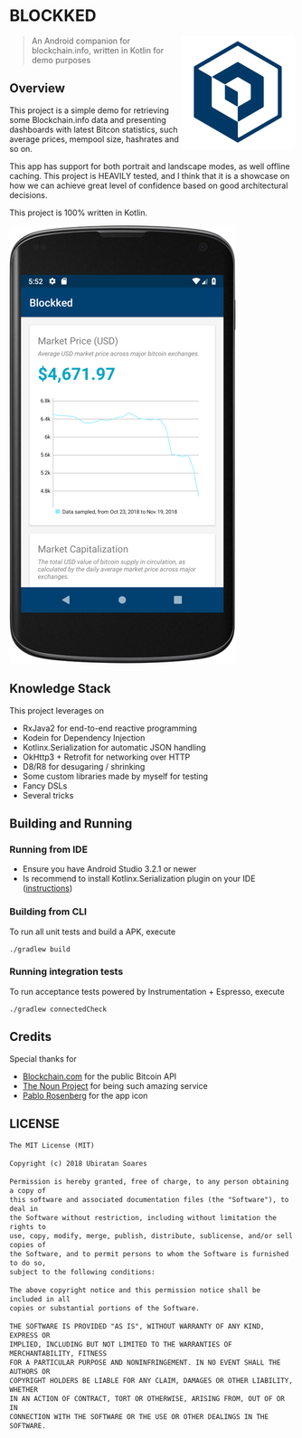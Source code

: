 # BLOCKKED

<img src=".github/blockked-logo.png"
 alt="Blockked logo" title="The logo himself" align="right" />

> An Android companion for blockchain.info, written in Kotlin for demo purposes


## Overview

This project is a simple demo for retrieving some Blockchain.info data and presenting dashboards with latest Bitcon statistics, such average prices, mempool size, hashrates and so on.


This app has support for both portrait and landscape modes, as well offline caching. This project is HEAVILY tested, and I think that it is a showcase on how we can achieve great level of confidence based on good architectural decisions.

This project is 100% written in Kotlin.

![Blockked Screenshot](.github/blockked-screenshot.png)

## Knowledge Stack

This project leverages on

- RxJava2 for end-to-end reactive programming
- Kodein for Dependency Injection
- Kotlinx.Serialization for automatic JSON handling
- OkHttp3 + Retrofit for networking over HTTP
- D8/R8 for desugaring / shrinking
- Some custom libraries made by myself for testing
- Fancy DSLs
- Several tricks


## Building and Running

### Running from IDE

- Ensure you have Android Studio 3.2.1 or newer
- Is recommend to install Kotlinx.Serialization plugin on your IDE ([instructions](https://github.com/Kotlin/kotlinx.serialization))

### Building from CLI

To run all unit tests and build a APK, execute

```
./gradlew build
```

### Running integration tests

To run acceptance tests powered by Instrumentation + Espresso, execute

```
./gradlew connectedCheck
```

## Credits

Special thanks for 

- [Blockchain.com](https://blockchain.com) for the public Bitcoin API 
- [The Noun Project](https://thenounproject.com) for being such amazing service
- [Pablo Rosenberg](https://thenounproject.com/pabslabs) for the app icon


## LICENSE

```
The MIT License (MIT)

Copyright (c) 2018 Ubiratan Soares

Permission is hereby granted, free of charge, to any person obtaining a copy of
this software and associated documentation files (the "Software"), to deal in
the Software without restriction, including without limitation the rights to
use, copy, modify, merge, publish, distribute, sublicense, and/or sell copies of
the Software, and to permit persons to whom the Software is furnished to do so,
subject to the following conditions:

The above copyright notice and this permission notice shall be included in all
copies or substantial portions of the Software.

THE SOFTWARE IS PROVIDED "AS IS", WITHOUT WARRANTY OF ANY KIND, EXPRESS OR
IMPLIED, INCLUDING BUT NOT LIMITED TO THE WARRANTIES OF MERCHANTABILITY, FITNESS
FOR A PARTICULAR PURPOSE AND NONINFRINGEMENT. IN NO EVENT SHALL THE AUTHORS OR
COPYRIGHT HOLDERS BE LIABLE FOR ANY CLAIM, DAMAGES OR OTHER LIABILITY, WHETHER
IN AN ACTION OF CONTRACT, TORT OR OTHERWISE, ARISING FROM, OUT OF OR IN
CONNECTION WITH THE SOFTWARE OR THE USE OR OTHER DEALINGS IN THE SOFTWARE.
```